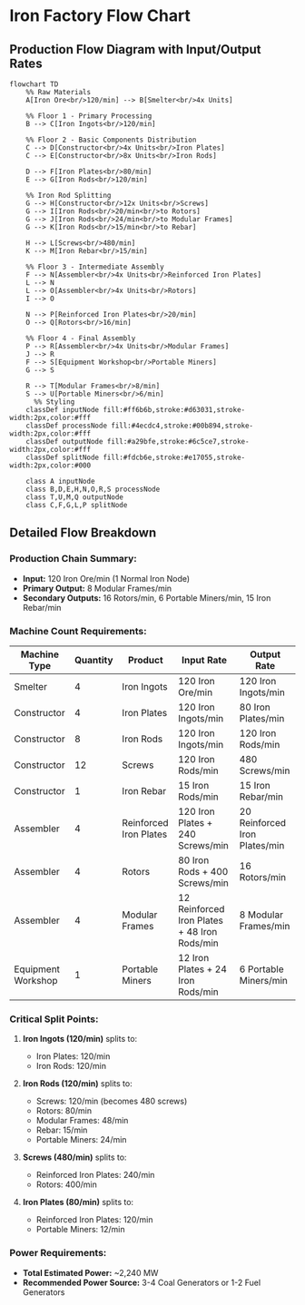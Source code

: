 # Iron Factory Flow Chart

## Production Flow Diagram with Input/Output Rates

```mermaid
flowchart TD
    %% Raw Materials
    A[Iron Ore<br/>120/min] --> B[Smelter<br/>4x Units]
    
    %% Floor 1 - Primary Processing
    B --> C[Iron Ingots<br/>120/min]
    
    %% Floor 2 - Basic Components Distribution
    C --> D[Constructor<br/>4x Units<br/>Iron Plates]
    C --> E[Constructor<br/>8x Units<br/>Iron Rods]
    
    D --> F[Iron Plates<br/>80/min]
    E --> G[Iron Rods<br/>120/min]
    
    %% Iron Rod Splitting
    G --> H[Constructor<br/>12x Units<br/>Screws]
    G --> I[Iron Rods<br/>20/min<br/>to Rotors]
    G --> J[Iron Rods<br/>24/min<br/>to Modular Frames]
    G --> K[Iron Rods<br/>15/min<br/>to Rebar]
    
    H --> L[Screws<br/>480/min]
    K --> M[Iron Rebar<br/>15/min]
    
    %% Floor 3 - Intermediate Assembly
    F --> N[Assembler<br/>4x Units<br/>Reinforced Iron Plates]
    L --> N
    L --> O[Assembler<br/>4x Units<br/>Rotors]
    I --> O
    
    N --> P[Reinforced Iron Plates<br/>20/min]
    O --> Q[Rotors<br/>16/min]
    
    %% Floor 4 - Final Assembly
    P --> R[Assembler<br/>4x Units<br/>Modular Frames]
    J --> R
    F --> S[Equipment Workshop<br/>Portable Miners]
    G --> S
    
    R --> T[Modular Frames<br/>8/min]
    S --> U[Portable Miners<br/>6/min]
      %% Styling
    classDef inputNode fill:#ff6b6b,stroke:#d63031,stroke-width:2px,color:#fff
    classDef processNode fill:#4ecdc4,stroke:#00b894,stroke-width:2px,color:#fff
    classDef outputNode fill:#a29bfe,stroke:#6c5ce7,stroke-width:2px,color:#fff
    classDef splitNode fill:#fdcb6e,stroke:#e17055,stroke-width:2px,color:#000
    
    class A inputNode
    class B,D,E,H,N,O,R,S processNode
    class T,U,M,Q outputNode
    class C,F,G,L,P splitNode
```

## Detailed Flow Breakdown

### Production Chain Summary:
- **Input:** 120 Iron Ore/min (1 Normal Iron Node)
- **Primary Output:** 8 Modular Frames/min
- **Secondary Outputs:** 16 Rotors/min, 6 Portable Miners/min, 15 Iron Rebar/min

### Machine Count Requirements:
| Machine Type | Quantity | Product | Input Rate | Output Rate |
|--------------|----------|---------|------------|-------------|
| Smelter | 4 | Iron Ingots | 120 Iron Ore/min | 120 Iron Ingots/min |
| Constructor | 4 | Iron Plates | 120 Iron Ingots/min | 80 Iron Plates/min |
| Constructor | 8 | Iron Rods | 120 Iron Ingots/min | 120 Iron Rods/min |
| Constructor | 12 | Screws | 120 Iron Rods/min | 480 Screws/min |
| Constructor | 1 | Iron Rebar | 15 Iron Rods/min | 15 Iron Rebar/min |
| Assembler | 4 | Reinforced Iron Plates | 120 Iron Plates + 240 Screws/min | 20 Reinforced Iron Plates/min |
| Assembler | 4 | Rotors | 80 Iron Rods + 400 Screws/min | 16 Rotors/min |
| Assembler | 4 | Modular Frames | 12 Reinforced Iron Plates + 48 Iron Rods/min | 8 Modular Frames/min |
| Equipment Workshop | 1 | Portable Miners | 12 Iron Plates + 24 Iron Rods/min | 6 Portable Miners/min |

### Critical Split Points:
1. **Iron Ingots (120/min)** splits to:
   - Iron Plates: 120/min
   - Iron Rods: 120/min

2. **Iron Rods (120/min)** splits to:
   - Screws: 120/min (becomes 480 screws)
   - Rotors: 80/min
   - Modular Frames: 48/min
   - Rebar: 15/min
   - Portable Miners: 24/min

3. **Screws (480/min)** splits to:
   - Reinforced Iron Plates: 240/min
   - Rotors: 400/min

4. **Iron Plates (80/min)** splits to:
   - Reinforced Iron Plates: 120/min
   - Portable Miners: 12/min

### Power Requirements:
- **Total Estimated Power:** ~2,240 MW
- **Recommended Power Source:** 3-4 Coal Generators or 1-2 Fuel Generators
